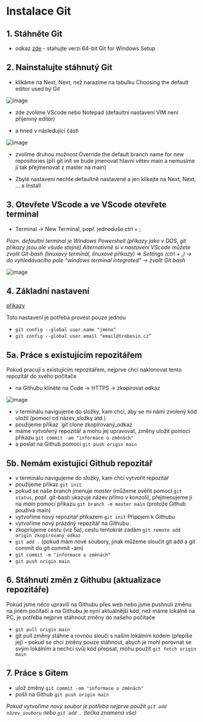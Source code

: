 # Instalace Git

## 1. Stáhněte Git 
- odkaz [zde](https://git-scm.com/download/win) - stahujte verzi 64-bit Git for Windows Setup
## 2. Nainstalujte stáhnutý Git

- klikáme na Next, Next, než narazíme na tabulku Choosing the default editor used by Git


![image](https://user-images.githubusercontent.com/84028625/284706440-f75f5c9f-9429-4541-9ade-c890a1aaf952.png)
- zde zvolíme VScode nebo Notepad (defaultní nastavení VIM není příjemný editor)

- a hned v následující části

![image](https://user-images.githubusercontent.com/84028625/284706720-db1e576a-bc76-4f77-b553-b0ea3b22f6a1.png)

- zvolíme druhou možnost Override the default branch name for new repositories (při git init se bude jmenovat hlavní větev main a nemusíme jí tak přejmenovat z master na main)

- Zbylé nastavení nechte defaultně nastavené a jen klikejte na Next, Next, ... a Install

## 3. Otevřete VScode a ve VScode otevřete terminal

- Terminal -> New Terminal, popř. jednoduše ctrl + ;

*Pozn. defaultní terminal je Windows Powershell (příkazy jako v DOS, git příkazy jsou ale všude stejné)*
*Alternativně si v nastavení VScode můžete zvolit Git-bash (linuxový terminál, linuxové příkazy) => Settings (ctrl + ,) -> do vyhledávacího pole "windows terminal integrated" -> zvolit Git bash*

![image](https://user-images.githubusercontent.com/84028625/284709943-141fb205-b4f3-4779-ae58-3eaf95dcb4fc.png)

## 4. Základní nastavení

[příkazy](https://gist.github.com/JS-Trebesin/40aa934b8f30641345c17d3b67744883)

Toto nastavení je potřeba provést pouze jednou
- `git config --global user.name "jméno"`
- `git config --global user.email "email@trebesin.cz”`

## 5a. Práce s existujícím repozitářem

Pokud pracuji s existujícím repozitářem, nejprve chci naklonovat tento repozitář do svého počítače

- na Githubu kliněte na Code -> HTTPS -> zkopírovat odkaz

![image](https://user-images.githubusercontent.com/84028625/284712229-f573f7b8-4acf-4521-9f36-db0aa6e222cb.png)

- v terminálu navigujeme do složky, kam chci, aby se mi námi zvolený kód uložil (pomocí cd název_složky atd.)
- použijeme příkaz `git clone zkopírovaný_odkaz
- máme vytvořený repozitář a mohu jej upravovat, změny uložit pomocí příkazu `git commit -am "informace o změnách"` 
- a poslat na Github pomocí `git push origin main`

## 5b. Nemám existující Github repozitář

- v terminálu navigujeme do složky, kam chci vytvořit repozitář
- použijeme příkaz `git init`
- pokud se naše branch jmenuje *master* (můžeme ověřit pomocí `git status`, popř. git-bash ukazuje název přímo v konzoli), přejmenujeme ji na *main* pomocí příkazu `git branch -m master main` (protože Github používá main)
- vytvoříme nový repozitář příkazem `git init`
Připojení k Githubu
- vytvoříme nový prázdný repozitář na Githubu
- zkopríujeme cestu (viz 5a), cestu tentokrát zadám `git remote add origin zkopírovaný_odkaz`
- `git add .` (pokud mám nové soubory, jinak můžeme sloučit git add a git commit do git commit -am)
- `git commit -m "informace o změnách"`
- `git push origin main`

## 6. Stáhnutí změn z Githubu (aktualizace repozitáře)

Pokud jsme něco upravili na Githubu přes web nebo jsme pushnuli změnu na jiném počítači a na Githubu je nyní aktuálnější kód, než máme lokálně na PC, je potřeba nejprve stáhnout změny do našeho počítače

- `git pull origin main`
- git pull změny stáhne a rovnou sloučí s naším lokálním kódem (přepíše jej) - pokud se chci změny pouze stáhnout, abych je mohl porovnat se svým lokálním a nechci svůj kód přepsat, mohu použít `git fetch origin main`

## 7. Práce s Gitem

- ulož změny `git commit -am "informace o změnách"` 
- pošli na Github `git push origin main`

*Pokud vytvoříme nový soubor je potřeba nejprve použít `git add název_souboru` nebo `git add .` (tečka znamená vše)*